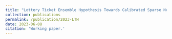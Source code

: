 ```yaml
---
title: "Lottery Ticket Ensemble Hypothesis Towards Calibrated Sparse Network Training"
collection: publications
permalink: /publication/2023-LTH
date: 2023-06-08
citation: 'Working paper.'
---
```


